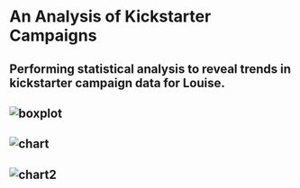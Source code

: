 # An Analysis of Kickstarter Campaigns
Performing statistical analysis to reveal trends in kickstarter campaign data for Louise.
---
![boxplot](C:\Users\marka\OneDrive\Desktop\boxplot.png)
---
![chart](C:\Users\marka\OneDrive\Desktop\bootcamp\crowdfunding\chart.png)
---
![chart2](C:\Users\marka\OneDrive\Desktop\bootcamp\crowdfunding\chart2.png)
---
